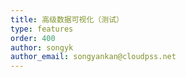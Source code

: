 ```yaml
---
title: 高级数据可视化（测试）
type: features
order: 400
author: songyk
author_email: songyankan@cloudpss.net
---
```

